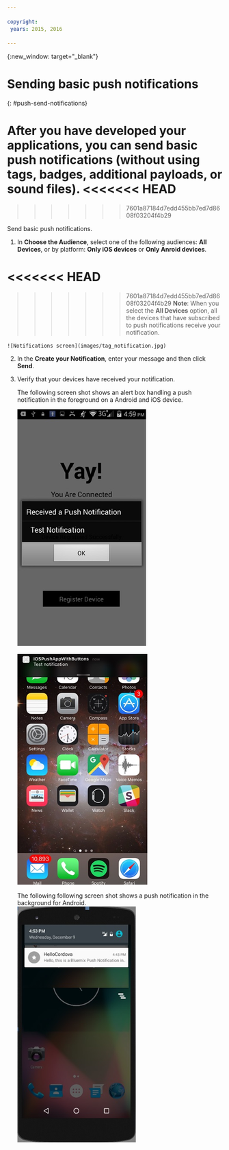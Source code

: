 ```yaml
---

copyright:
 years: 2015, 2016

---
```


{:new_window: target="_blank"}
# Sending basic push notifications

{: #push-send-notifications}

After you have developed your applications, you can send basic push notifications (without using tags, badges, additional payloads, or sound files). 
<<<<<<< HEAD
=======

>>>>>>> 7601a87184d7edd455bb7ed7d8608f03204f4b29


Send basic push notifications.

1. In **Choose the Audience**, select one of the following audiences: **All Devices**, or by platform: **Only iOS devices** or **Only Anroid devices**. 

<<<<<<< HEAD
=======

>>>>>>> 7601a87184d7edd455bb7ed7d8608f03204f4b29
	**Note**: When you select the **All Devices** option, all the devices that have subscribed to push notifications receive your notification.
	
	![Notifications screen](images/tag_notification.jpg)

2. In the **Create your Notification**, enter your message and then click **Send**.
3. Verify that your devices have received your notification.

	The following screen shot shows an alert box handling a push 
notification in the foreground on a Android and iOS device.

	![Foreground push notification on Android](images/Android_Screenshot.jpg)

	![Foreground push notification on iOS](images/iOS_Screenshot.jpg)
	
	The following following screen shot shows a push notification in the background for Android.	
	![Background push notification on Android](images/background.jpg)
 

 